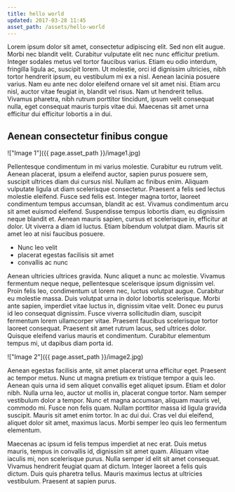 ```yaml
---
title: hello world
updated: 2017-03-28 11:45
asset_path: /assets/hello-world
---
```


Lorem ipsum dolor sit amet, consectetur adipiscing elit. Sed non elit augue. Morbi nec blandit velit. Curabitur vulputate elit nec nunc efficitur pretium. Integer sodales metus vel tortor faucibus varius. Etiam eu odio interdum, fringilla ligula ac, suscipit lorem. Ut molestie, orci id dignissim ultricies, nibh tortor hendrerit ipsum, eu vestibulum mi ex a nisl. Aenean lacinia posuere varius. Nam eu ante nec dolor eleifend ornare vel sit amet nisi. Etiam arcu nisl, auctor vitae feugiat in, blandit vel risus. Nam ut hendrerit tellus. Vivamus pharetra, nibh rutrum porttitor tincidunt, ipsum velit consequat nulla, eget consequat mauris turpis vitae dui. Maecenas sit amet urna efficitur dui efficitur lobortis a in dui.

## Aenean consectetur finibus congue

!["Image 1"]({{ page.asset_path }}/image1.jpg)

Pellentesque condimentum in mi varius molestie. Curabitur eu rutrum velit. Aenean placerat, ipsum a eleifend auctor, sapien purus posuere sem, suscipit ultrices diam dui cursus nisl. Nullam ac finibus enim. Aliquam vulputate ligula ut diam scelerisque consectetur. Praesent a felis sed lectus molestie eleifend. Fusce sed felis est. Integer magna tortor, laoreet condimentum tempus accumsan, blandit ac est. Vivamus condimentum arcu sit amet euismod eleifend. Suspendisse tempus lobortis diam, eu dignissim neque blandit et. Aenean mauris sapien, cursus et scelerisque in, efficitur at dolor. Ut viverra a diam id luctus. Etiam bibendum volutpat diam. Mauris sit amet leo at nisi faucibus posuere.

* Nunc leo velit
* placerat egestas facilisis sit amet
* convallis ac nunc

Aenean ultricies ultrices gravida. Nunc aliquet a nunc ac molestie. Vivamus fermentum neque neque, pellentesque scelerisque ipsum dignissim vel. Proin felis leo, condimentum ut lorem nec, luctus volutpat augue. Curabitur eu molestie massa. Duis volutpat urna in dolor lobortis scelerisque. Morbi ante sapien, imperdiet vitae luctus in, dignissim vitae velit. Donec eu purus id leo consequat dignissim. Fusce viverra sollicitudin diam, suscipit fermentum lorem ullamcorper vitae. Praesent faucibus scelerisque tortor laoreet consequat. Praesent sit amet rutrum lacus, sed ultrices dolor. Quisque eleifend varius mauris et condimentum. Curabitur elementum tempus mi, ut dapibus diam porta id.

!["Image 2"]({{ page.asset_path }}/image2.jpg)

Aenean egestas facilisis ante, sit amet placerat urna efficitur eget. Praesent ac tempor metus. Nunc ut magna pretium ex tristique tempor a quis leo. Aenean quis urna id sem aliquet convallis eget aliquet ipsum. Etiam et dolor nibh. Nulla urna leo, auctor ut mollis in, placerat congue tortor. Nam semper vestibulum dolor a tempor. Nunc et magna accumsan, aliquam mauris vel, commodo mi. Fusce non felis quam. Nullam porttitor massa id ligula gravida suscipit. Mauris sit amet enim tortor. In ac dui dui. Cras vel dui eleifend, aliquet dolor sit amet, maximus lacus. Morbi semper leo quis leo fermentum elementum.

Maecenas ac ipsum id felis tempus imperdiet at nec erat. Duis metus mauris, tempus in convallis id, dignissim sit amet quam. Aliquam vitae iaculis mi, non scelerisque purus. Nulla semper id elit sit amet consequat. Vivamus hendrerit feugiat quam at dictum. Integer laoreet a felis quis dictum. Duis quis pharetra tellus. Mauris maximus lectus at ultricies vestibulum. Praesent at sapien purus.
